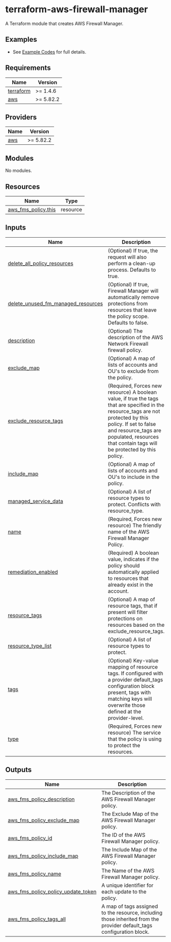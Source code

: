 # terraform-aws-firewall-manager
A Terraform module that creates AWS Firewall Manager.

## Examples

- See [Example Codes](https://github.com/aws-ss/terraform-aws-firewall-manager/tree/main/examples) for full details.

<!-- BEGIN_TF_DOCS -->
## Requirements

| Name | Version |
|------|---------|
| <a name="requirement_terraform"></a> [terraform](#requirement\_terraform) | >= 1.4.6 |
| <a name="requirement_aws"></a> [aws](#requirement\_aws) | >= 5.82.2 |

## Providers

| Name | Version |
|------|---------|
| <a name="provider_aws"></a> [aws](#provider\_aws) | >= 5.82.2 |

## Modules

No modules.

## Resources

| Name | Type |
|------|------|
| [aws_fms_policy.this](https://registry.terraform.io/providers/hashicorp/aws/latest/docs/resources/fms_policy) | resource |

## Inputs

| Name | Description | Type | Default | Required |
|------|-------------|------|---------|:--------:|
| <a name="input_delete_all_policy_resources"></a> [delete\_all\_policy\_resources](#input\_delete\_all\_policy\_resources) | (Optional) If true, the request will also perform a clean-up process. Defaults to true. | `bool` | `true` | no |
| <a name="input_delete_unused_fm_managed_resources"></a> [delete\_unused\_fm\_managed\_resources](#input\_delete\_unused\_fm\_managed\_resources) | (Optional) If true, Firewall Manager will automatically remove protections from resources that leave the policy scope. Defaults to false. | `bool` | `false` | no |
| <a name="input_description"></a> [description](#input\_description) | (Optional) The description of the AWS Network Firewall firewall policy. | `string` | `null` | no |
| <a name="input_exclude_map"></a> [exclude\_map](#input\_exclude\_map) | (Optional) A map of lists of accounts and OU's to exclude from the policy. | `map(list(string))` | `{}` | no |
| <a name="input_exclude_resource_tags"></a> [exclude\_resource\_tags](#input\_exclude\_resource\_tags) | (Required, Forces new resource) A boolean value, if true the tags that are specified in the resource\_tags are not protected by this policy. If set to false and resource\_tags are populated, resources that contain tags will be protected by this policy. | `bool` | `false` | no |
| <a name="input_include_map"></a> [include\_map](#input\_include\_map) | (Optional) A map of lists of accounts and OU's to include in the policy. | `map(list(string))` | `{}` | no |
| <a name="input_managed_service_data"></a> [managed\_service\_data](#input\_managed\_service\_data) | (Optional) A list of resource types to protect. Conflicts with resource\_type. | `any` | n/a | yes |
| <a name="input_name"></a> [name](#input\_name) | (Required, Forces new resource) The friendly name of the AWS Firewall Manager Policy. | `string` | n/a | yes |
| <a name="input_remediation_enabled"></a> [remediation\_enabled](#input\_remediation\_enabled) | (Required) A boolean value, indicates if the policy should automatically applied to resources that already exist in the account. | `bool` | `false` | no |
| <a name="input_resource_tags"></a> [resource\_tags](#input\_resource\_tags) | (Optional) A map of resource tags, that if present will filter protections on resources based on the exclude\_resource\_tags. | `map(string)` | `{}` | no |
| <a name="input_resource_type_list"></a> [resource\_type\_list](#input\_resource\_type\_list) | (Optional) A list of resource types to protect. | `list(string)` | `[]` | no |
| <a name="input_tags"></a> [tags](#input\_tags) | (Optional) Key-value mapping of resource tags. If configured with a provider default\_tags configuration block present, tags with matching keys will overwrite those defined at the provider-level. | `map(string)` | `{}` | no |
| <a name="input_type"></a> [type](#input\_type) | (Required, Forces new resource) The service that the policy is using to protect the resources. | `string` | n/a | yes |

## Outputs

| Name | Description |
|------|-------------|
| <a name="output_aws_fms_policy_description"></a> [aws\_fms\_policy\_description](#output\_aws\_fms\_policy\_description) | The Description of the AWS Firewall Manager policy. |
| <a name="output_aws_fms_policy_exclude_map"></a> [aws\_fms\_policy\_exclude\_map](#output\_aws\_fms\_policy\_exclude\_map) | The Exclude Map of the AWS Firewall Manager policy. |
| <a name="output_aws_fms_policy_id"></a> [aws\_fms\_policy\_id](#output\_aws\_fms\_policy\_id) | The ID of the AWS Firewall Manager policy. |
| <a name="output_aws_fms_policy_include_map"></a> [aws\_fms\_policy\_include\_map](#output\_aws\_fms\_policy\_include\_map) | The Include Map of the AWS Firewall Manager policy. |
| <a name="output_aws_fms_policy_name"></a> [aws\_fms\_policy\_name](#output\_aws\_fms\_policy\_name) | The Name of the AWS Firewall Manager policy. |
| <a name="output_aws_fms_policy_policy_update_token"></a> [aws\_fms\_policy\_policy\_update\_token](#output\_aws\_fms\_policy\_policy\_update\_token) | A unique identifier for each update to the policy. |
| <a name="output_aws_fms_policy_tags_all"></a> [aws\_fms\_policy\_tags\_all](#output\_aws\_fms\_policy\_tags\_all) | A map of tags assigned to the resource, including those inherited from the provider default\_tags configuration block. |
<!-- END_TF_DOCS -->